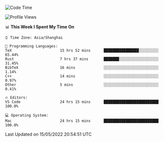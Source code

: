 <!--START_SECTION:waka-->
![Code Time](http://img.shields.io/badge/Code%20Time-1%2C313%20hrs%2033%20mins-blue)

![Profile Views](http://img.shields.io/badge/Profile%20Views-121-blue)

📊 **This Week I Spent My Time On** 

```text
⌚︎ Time Zone: Asia/Shanghai

💬 Programming Languages: 
TeX                      15 hrs 52 mins      ████████████████░░░░░░░░░   65.44% 
Rust                     7 hrs 37 mins       ███████░░░░░░░░░░░░░░░░░░   31.45% 
BibTeX                   16 mins             ░░░░░░░░░░░░░░░░░░░░░░░░░   1.14% 
C++                      14 mins             ░░░░░░░░░░░░░░░░░░░░░░░░░   0.97% 
Other                    5 mins              ░░░░░░░░░░░░░░░░░░░░░░░░░   0.41%

🔥 Editors: 
VS Code                  24 hrs 15 mins      █████████████████████████   100.0%

💻 Operating System: 
Mac                      24 hrs 15 mins      █████████████████████████   100.0%

```


 Last Updated on 15/05/2022 20:54:51 UTC
<!--END_SECTION:waka-->
